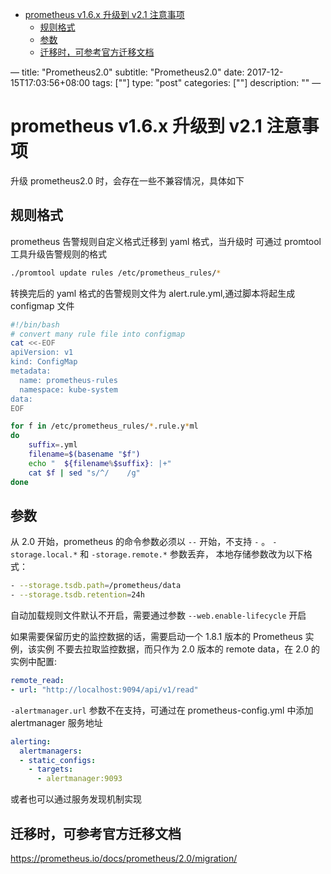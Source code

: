 - [prometheus v1.6.x 升级到 v2.1 注意事项](#org5c1cb98)
  - [规则格式](#org740fffe)
  - [参数](#org7c209a8)
  - [迁移时，可参考官方迁移文档](#org33ce1dc)

&#x2014; title: "Prometheus2.0" subtitle: "Prometheus2.0" date: 2017-12-15T17:03:56+08:00 tags: [""] type: "post" categories: [""] description: "" &#x2014;


<a id="org5c1cb98"></a>

# prometheus v1.6.x 升级到 v2.1 注意事项

升级 prometheus2.0 时，会存在一些不兼容情况，具体如下


<a id="org740fffe"></a>

## 规则格式

prometheus 告警规则自定义格式迁移到 yaml 格式，当升级时 可通过 promtool 工具升级告警规则的格式

```sh
./promtool update rules /etc/prometheus_rules/*
```

转换完后的 yaml 格式的告警规则文件为 alert.rule.yml,通过脚本将起生成 configmap 文件

```sh
#!/bin/bash
# convert many rule file into configmap
cat <<-EOF
apiVersion: v1
kind: ConfigMap
metadata:
  name: prometheus-rules
  namespace: kube-system
data:
EOF

for f in /etc/prometheus_rules/*.rule.y*ml
do
    suffix=.yml
    filename=$(basename "$f")
    echo "  ${filename%$suffix}: |+"
    cat $f | sed "s/^/    /g"
done
```


<a id="org7c209a8"></a>

## 参数

从 2.0 开始，prometheus 的命令参数必须以 `--` 开始，不支持 `-` 。 `-storage.local.*` 和 `-storage.remote.*` 参数丢弃， 本地存储参数改为以下格式：

```sh
- --storage.tsdb.path=/prometheus/data
- --storage.tsdb.retention=24h
```

自动加载规则文件默认不开启，需要通过参数 `--web.enable-lifecycle` 开启

如果需要保留历史的监控数据的话，需要启动一个 1.8.1 版本的 Prometheus 实例，该实例 不要去拉取监控数据，而只作为 2.0 版本的 remote data，在 2.0 的实例中配置:

```yaml
remote_read:
- url: "http://localhost:9094/api/v1/read"
```

`-alertmanager.url` 参数不在支持，可通过在 prometheus-config.yml 中添加 alertmanager 服务地址

```yaml
alerting:
  alertmanagers:
  - static_configs:
    - targets:
      - alertmanager:9093
```

或者也可以通过服务发现机制实现


<a id="org33ce1dc"></a>

## 迁移时，可参考官方迁移文档

<https://prometheus.io/docs/prometheus/2.0/migration/>
